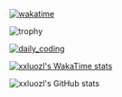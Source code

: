 [![wakatime](https://wakatime.com/badge/user/018c66eb-d0ee-426e-b5b8-0126a78aae29.svg)](https://wakatime.com/@018c66eb-d0ee-426e-b5b8-0126a78aae29)

![trophy](https://github-profile-trophy.vercel.app/?username=xxluozl&theme=juicyfresh&no-frame=true&column=-1)

[<img src="https://wakatime.com/share/@xxluozl/619d7bf2-1fca-4c9c-a841-a71263a7f7f4.svg" alt="daily_coding"/>](https://wakatime.com/@018c66eb-d0ee-426e-b5b8-0126a78aae29)

[![xxluozl's WakaTime stats](https://github-readme-stats.vercel.app/api/wakatime?username=xxluozl&layout=compact&theme=transparent)](https://wakatime.com/@018c66eb-d0ee-426e-b5b8-0126a78aae29)

![xxluozl's GitHub stats](https://github-readme-stats.vercel.app/api?username=xxluozl&count_private=true&show_icons=true&theme=transparent&show=reviews,discussions_started,discussions_answered,prs_merged)
